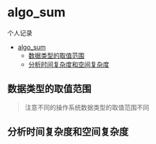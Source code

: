 # algo_sum

个人记录

<!-- TOC -->

- [algo_sum](#algo_sum)
  - [数据类型的取值范围](#数据类型的取值范围)
  - [分析时间复杂度和空间复杂度](#分析时间复杂度和空间复杂度)

<!-- /TOC -->

## 数据类型的取值范围

> 注意不同的操作系统数据类型的取值范围不同



## 分析时间复杂度和空间复杂度


